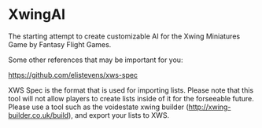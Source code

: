 # XwingAI
The starting attempt to create customizable AI for the Xwing Miniatures Game by Fantasy Flight Games.

Some other references that may be important for you:

https://github.com/elistevens/xws-spec

XWS Spec is the format that is used for importing lists.  Please note that this tool will not allow 
players to create lists inside of it for the forseeable future.  Please use a tool such as the 
voidestate xwing builder (http://xwing-builder.co.uk/build), and export your lists to XWS.
